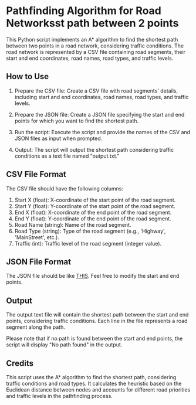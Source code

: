 # Pathfinding Algorithm for Road Networksst path between 2 points
 This Python script implements an A* algorithm to find the shortest path between two points in a road network, considering traffic conditions. The road network is represented by a CSV file containing road segments, their start and end coordinates, road names, road types, and traffic levels.

 ## How to Use
1. Prepare the CSV file: Create a CSV file with road segments' details, including start and end coordinates, road names, road types, and traffic levels.

2. Prepare the JSON file: Create a JSON file specifying the start and end points for which you want to find the shortest path.

3. Run the script: Execute the script and provide the names of the CSV and JSON files as input when prompted.

4. Output: The script will output the shortest path considering traffic conditions as a text file named "output.txt."

## CSV File Format
The CSV file should have the following columns:

1. Start X (float): X-coordinate of the start point of the road segment.
2. Start Y (float): Y-coordinate of the start point of the road segment.
3. End X (float): X-coordinate of the end point of the road segment.
4. End Y (float): Y-coordinate of the end point of the road segment.
5. Road Name (string): Name of the road segment.
6. Road Type (string): Type of the road segment (e.g., 'Highway', 'MainStreet', etc.).
7. Traffic (int): Traffic level of the road segment (integer value).

## JSON File Format
The JSON file should be like [THIS](start_end.json). Feel free to modify the start and end points.

## Output
 The output text file will contain the shortest path between the start and end points, considering traffic conditions. Each line in the file represents a road segment along the path.

Please note that if no path is found between the start and end points, the script will display "No path found" in the output.

## Credits
 This script uses the A* algorithm to find the shortest path, considering traffic conditions and road types. It calculates the heuristic based on the Euclidean distance between nodes and accounts for different road priorities and traffic levels in the pathfinding process.